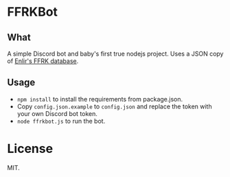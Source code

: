# FFRKBot
## What
A simple Discord bot and baby's first true nodejs project. Uses a JSON
copy of [Enlir's FFRK database](https://docs.google.com/spreadsheets/d/16K1Zryyxrh7vdKVF1f7eRrUAOC5wuzvC3q2gFLch6LQ).

## Usage
* `npm install` to install the requirements from package.json.
* Copy `config.json.example` to `config.json` and replace the token
with your own Discord bot token.
* `node ffrkbot.js` to run the bot.

# License
MIT.
